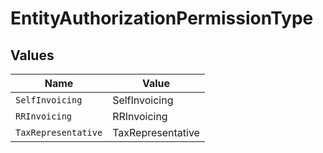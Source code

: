 # EntityAuthorizationPermissionType


## Values

| Name                | Value               |
| ------------------- | ------------------- |
| `SelfInvoicing`     | SelfInvoicing       |
| `RRInvoicing`       | RRInvoicing         |
| `TaxRepresentative` | TaxRepresentative   |